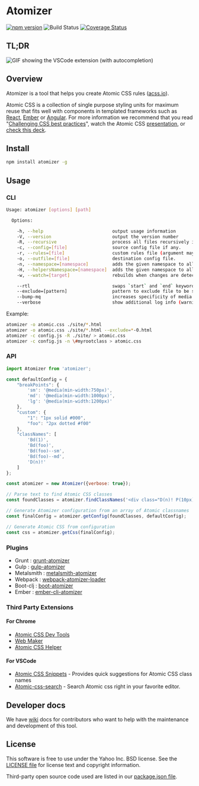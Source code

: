 # Atomizer

[![npm version](https://badge.fury.io/js/atomizer.svg)](http://badge.fury.io/js/atomizer)
![Build Status](https://github.com/acss-io/atomizer/actions/workflows/test.yml/badge.svg)
[![Coverage Status](https://coveralls.io/repos/github/acss-io/atomizer/badge.svg?branch=master)](https://coveralls.io/github/acss-io/atomizer?branch=master)

## TL;DR

![GIF showing the VSCode extension (with autocompletion)](http://res.cloudinary.com/dw9fem4ki/image/upload/v1459669466/usage_mtx65l.gif)

## Overview

Atomizer is a tool that helps you create Atomic CSS rules ([acss.io](http://acss.io)).

Atomic CSS is a collection of single purpose styling units for maximum reuse that fits well with components in templated frameworks such as [React](https://github.com/facebook/react), [Ember](https://github.com/emberjs/ember.js/) or [Angular](https://github.com/angular/angular.js). For more information we recommend that you read "[Challenging CSS best practices](http://www.smashingmagazine.com/2013/10/21/challenging-css-best-practices-atomic-approach/)", watch the Atomic CSS [presentation](https://www.youtube.com/watch?v=ojj_-6Xiud4), or [check this deck](https://www.haikudeck.com/atomic-css-science-and-technology-presentation-dJ0xlFjhBQ).

## Install

```bash
npm install atomizer -g
```

## Usage

### CLI

```bash
Usage: atomizer [options] [path]

  Options:

    -h, --help                          output usage information
    -V, --version                       output the version number
    -R, --recursive                     process all files recursively in the path.
    -c, --config=[file]                 source config file if any.
    -r, --rules=[file]                  custom rules file (argument may be passed multiple times)
    -o, --outfile=[file]                destination config file.
    -n, --namespace=[namespace]         adds the given namespace to all generated Atomic CSS selectors.
    -H, --helpersNamespace=[namespace]  adds the given namespace to all helper selectors.
    -w, --watch=[target]                rebuilds when changes are detected in the file, directory, or glob (argument may be passed multiple times and is parsed for Atomic CSS classes)

    --rtl                               swaps `start` and `end` keyword replacements with `right` and `left`.
    --exclude=[pattern]                 pattern to exclude file to be scanned
    --bump-mq                           increases specificity of media queries a small amount
    --verbose                           show additional log info (warnings).
```

Example:

```bash
atomizer -o atomic.css ./site/*.html
atomizer -o atomic.css ./site/*.html --exclude=*-0.html
atomizer -c config.js -R ./site/ > atomic.css
atomizer -c config.js -n \#myrootclass > atomic.css
```

### API

```javascript
import Atomizer from 'atomizer';

const defaultConfig = {
    "breakPoints": {
        'sm': '@media(min-width:750px)',
        'md': '@media(min-width:1000px)',
        'lg': '@media(min-width:1200px)'
    },
    "custom": {
        "1": "1px solid #000",
        "foo": "2px dotted #f00"
    },
    "classNames": [
        'Bd(1)',
        'Bd(foo)',
        'Bd(foo)--sm',
        'Bd(foo)--md',
        'D(n)!'
    ]
};

const atomizer = new Atomizer({verbose: true});

// Parse text to find Atomic CSS classes
const foundClasses = atomizer.findClassNames('<div class="D(n)! P(10px) M(20%) Bd(1) Bd(foo)--sm"></div>');

// Generate Atomizer configuration from an array of Atomic classnames
const finalConfig = atomizer.getConfig(foundClasses, defaultConfig);

// Generate Atomic CSS from configuration
const css = atomizer.getCss(finalConfig);
```

### Plugins

   * Grunt      : [grunt-atomizer](https://github.com/acss-io/grunt-atomizer)
   * Gulp       : [gulp-atomizer](https://github.com/acss-io/gulp-atomizer)
   * Metalsmith : [metalsmith-atomizer](https://github.com/tests-always-included/metalsmith-atomizer)
   * Webpack    : [webpack-atomizer-loader](https://github.com/acss-io/webpack-atomizer-loader)
   * Boot-clj   : [boot-atomizer](https://github.com/azizzaeny/boot-atomizer)
   * Ember      : [ember-cli-atomizer](https://github.com/nag5000/ember-cli-atomizer)

### Third Party Extensions

#### For Chrome

   * [Atomic CSS Dev Tools](https://chrome.google.com/webstore/detail/atomic-css-devtools/dpkcndhnanpdlppppalhnhfbokhicdmi/related?hl=en)
   * [Web Maker](https://chrome.google.com/webstore/detail/web-maker/lkfkkhfhhdkiemehlpkgjeojomhpccnh?hl=en)
   * [Atomic CSS Helper](https://chrome.google.com/webstore/detail/atomic-css-helper/gpickgadladepnjlmaipnekafhpmangd?hl=en)

#### For VSCode

   * [Atomic CSS Snippets](https://marketplace.visualstudio.com/items?itemName=acss-io.atomic-css-snippets) - Provides quick suggestions for Atomic CSS class names
   * [Atomic-css-search](https://marketplace.visualstudio.com/items?itemName=ArvinH.atomic-css-search) - Search Atomic css right in your favorite editor.

## Developer docs

We have [wiki](https://github.com/acss-io/atomizer/wiki) docs for contributors who want to help with the maintenance and development of this tool.

## License

This software is free to use under the Yahoo Inc. BSD license.
See the [LICENSE file][] for license text and copyright information.

[LICENSE file]: https://github.com/acss-io/atomizer/blob/master/LICENSE.md

Third-party open source code used are listed in our [package.json file]( https://github.com/acss-io/atomizer/blob/master/package.json).
